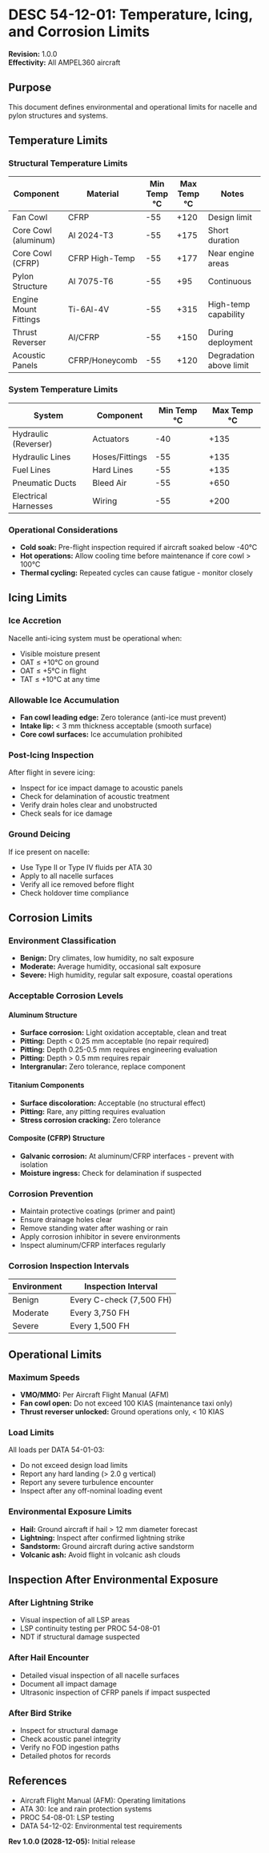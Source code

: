 # DESC 54-12-01: Temperature, Icing, and Corrosion Limits

**Revision:** 1.0.0  
**Effectivity:** All AMPEL360 aircraft

## Purpose
This document defines environmental and operational limits for nacelle and pylon structures and systems.

## Temperature Limits

### Structural Temperature Limits
| Component | Material | Min Temp °C | Max Temp °C | Notes |
|-----------|----------|-------------|-------------|-------|
| Fan Cowl | CFRP | -55 | +120 | Design limit |
| Core Cowl (aluminum) | Al 2024-T3 | -55 | +175 | Short duration |
| Core Cowl (CFRP) | CFRP High-Temp | -55 | +177 | Near engine areas |
| Pylon Structure | Al 7075-T6 | -55 | +95 | Continuous |
| Engine Mount Fittings | Ti-6Al-4V | -55 | +315 | High-temp capability |
| Thrust Reverser | Al/CFRP | -55 | +150 | During deployment |
| Acoustic Panels | CFRP/Honeycomb | -55 | +120 | Degradation above limit |

### System Temperature Limits
| System | Component | Min Temp °C | Max Temp °C |
|--------|-----------|-------------|-------------|
| Hydraulic (Reverser) | Actuators | -40 | +135 |
| Hydraulic Lines | Hoses/Fittings | -55 | +135 |
| Fuel Lines | Hard Lines | -55 | +135 |
| Pneumatic Ducts | Bleed Air | -55 | +650 |
| Electrical Harnesses | Wiring | -55 | +200 |

### Operational Considerations
- **Cold soak:** Pre-flight inspection required if aircraft soaked below -40°C
- **Hot operations:** Allow cooling time before maintenance if core cowl > 100°C
- **Thermal cycling:** Repeated cycles can cause fatigue - monitor closely

## Icing Limits

### Ice Accretion
Nacelle anti-icing system must be operational when:
- Visible moisture present
- OAT ≤ +10°C on ground
- OAT ≤ +5°C in flight
- TAT ≤ +10°C at any time

### Allowable Ice Accumulation
- **Fan cowl leading edge:** Zero tolerance (anti-ice must prevent)
- **Intake lip:** < 3 mm thickness acceptable (smooth surface)
- **Core cowl surfaces:** Ice accumulation prohibited

### Post-Icing Inspection
After flight in severe icing:
- Inspect for ice impact damage to acoustic panels
- Check for delamination of acoustic treatment
- Verify drain holes clear and unobstructed
- Check seals for ice damage

### Ground Deicing
If ice present on nacelle:
- Use Type II or Type IV fluids per ATA 30
- Apply to all nacelle surfaces
- Verify all ice removed before flight
- Check holdover time compliance

## Corrosion Limits

### Environment Classification
- **Benign:** Dry climates, low humidity, no salt exposure
- **Moderate:** Average humidity, occasional salt exposure
- **Severe:** High humidity, regular salt exposure, coastal operations

### Acceptable Corrosion Levels

#### Aluminum Structure
- **Surface corrosion:** Light oxidation acceptable, clean and treat
- **Pitting:** Depth < 0.25 mm acceptable (no repair required)
- **Pitting:** Depth 0.25-0.5 mm requires engineering evaluation
- **Pitting:** Depth > 0.5 mm requires repair
- **Intergranular:** Zero tolerance, replace component

#### Titanium Components
- **Surface discoloration:** Acceptable (no structural effect)
- **Pitting:** Rare, any pitting requires evaluation
- **Stress corrosion cracking:** Zero tolerance

#### Composite (CFRP) Structure
- **Galvanic corrosion:** At aluminum/CFRP interfaces - prevent with isolation
- **Moisture ingress:** Check for delamination if suspected

### Corrosion Prevention
- Maintain protective coatings (primer and paint)
- Ensure drainage holes clear
- Remove standing water after washing or rain
- Apply corrosion inhibitor in severe environments
- Inspect aluminum/CFRP interfaces regularly

### Corrosion Inspection Intervals
| Environment | Inspection Interval |
|-------------|---------------------|
| Benign | Every C-check (7,500 FH) |
| Moderate | Every 3,750 FH |
| Severe | Every 1,500 FH |

## Operational Limits

### Maximum Speeds
- **VMO/MMO:** Per Aircraft Flight Manual (AFM)
- **Fan cowl open:** Do not exceed 100 KIAS (maintenance taxi only)
- **Thrust reverser unlocked:** Ground operations only, < 10 KIAS

### Load Limits
All loads per DATA 54-01-03:
- Do not exceed design load limits
- Report any hard landing (> 2.0 g vertical)
- Report any severe turbulence encounter
- Inspect after any off-nominal loading event

### Environmental Exposure Limits
- **Hail:** Ground aircraft if hail > 12 mm diameter forecast
- **Lightning:** Inspect after confirmed lightning strike
- **Sandstorm:** Ground aircraft during active sandstorm
- **Volcanic ash:** Avoid flight in volcanic ash clouds

## Inspection After Environmental Exposure

### After Lightning Strike
- Visual inspection of all LSP areas
- LSP continuity testing per PROC 54-08-01
- NDT if structural damage suspected

### After Hail Encounter
- Detailed visual inspection of all nacelle surfaces
- Document all impact damage
- Ultrasonic inspection of CFRP panels if impact suspected

### After Bird Strike
- Inspect for structural damage
- Check acoustic panel integrity
- Verify no FOD ingestion paths
- Detailed photos for records

## References
- Aircraft Flight Manual (AFM): Operating limitations
- ATA 30: Ice and rain protection systems
- PROC 54-08-01: LSP testing
- DATA 54-12-02: Environmental test requirements

**Rev 1.0.0 (2028-12-05):** Initial release
